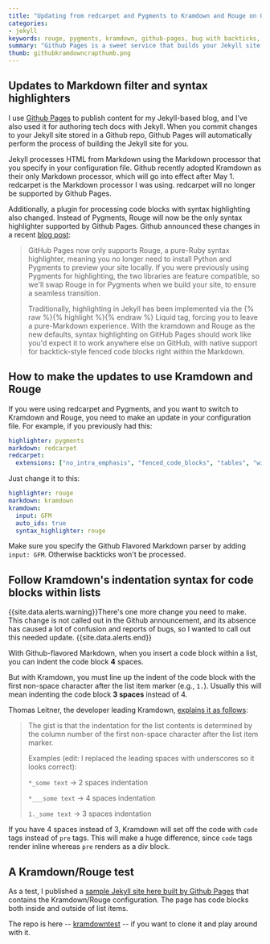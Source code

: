 ```yaml
---
title: "Updating from redcarpet and Pygments to Kramdown and Rouge on Github Pages"
categories:
- jekyll
keywords: rouge, pygments, kramdown, github-pages, bug with backticks, pre code blocks, syntax highlighting
summary: "Github Pages is a sweet service that builds your Jekyll site for you when you commit changes to a Github repo. If you were using redcarpet and Pygments, you now should switch to Kramdown and Rouge to stay updated with the recommended Markdown filter and syntax highlighter supported by Github Pages. Switching to Kramdown requires you to both update your configuration file and usually use 3 spaces when inserting code blocks within list items instead of 4."
thumb: githubkramdowncrapthumb.png
---
```


## Updates to Markdown filter and syntax highlighters

I use [Github Pages](https://pages.github.com/) to publish content for my Jekyll-based blog, and I've also used it for authoring tech docs with Jekyll. When you commit changes to your Jekyll site stored in a Github repo, Github Pages will automatically perform the process of building the Jekyll site for you.

Jekyll processes HTML from Markdown using the Markdown processor that you specify in your configuration file. Github recently adopted Kramdown as their only Markdown processor, which will go into effect after May 1. redcarpet is the Markdown processor I was using. redcarpet will no longer be supported by Github Pages.

Additionally, a plugin for processing code blocks with syntax highlighting also changed. Instead of Pygments, Rouge will now be the only syntax highlighter supported by Github Pages. Github announced these changes in a recent <a href="https://github.com/blog/2100-github-pages-now-faster-and-simpler-with-jekyll-3-0">blog post</a>:

>GitHub Pages now only supports Rouge, a pure-Ruby syntax highlighter, meaning you no longer need to install Python and Pygments to preview your site locally. If you were previously using Pygments for highlighting, the two libraries are feature compatible, so we'll swap Rouge in for Pygments when we build your site, to ensure a seamless transition.
>
>Traditionally, highlighting in Jekyll has been implemented via the {% raw %}{% highlight %}{% endraw %} Liquid tag, forcing you to leave a pure-Markdown experience. With the kramdown and Rouge as the new defaults, syntax highlighting on GitHub Pages should work like you'd expect it to work anywhere else on GitHub, with native support for backtick-style fenced code blocks right within the Markdown.

## How to make the updates to use Kramdown and Rouge

If you were using redcarpet and Pygments, and you want to switch to Kramdown and Rouge, you need to make an update in your configuration file. For example, if you previously had this:

```yaml
highlighter: pygments
markdown: redcarpet
redcarpet:
  extensions: ["no_intra_emphasis", "fenced_code_blocks", "tables", "with_toc_data"]
```

Just change it to this:

```yaml
highlighter: rouge
markdown: kramdown
kramdown:
  input: GFM
  auto_ids: true
  syntax_highlighter: rouge
```

Make sure you specify the Github Flavored Markdown parser by adding `input: GFM`. Otherwise backticks won't be processed. 

## Follow Kramdown's indentation syntax for code blocks within lists

{{site.data.alerts.warning}}There's one more change you need to make. This change is not called out in the Github announcement, and its absence has caused a lot of confusion and reports of bugs, so I wanted to call out this needed update. {{site.data.alerts.end}}

With Github-flavored Markdown, when you insert a code block within a list, you can indent the code block **4** spaces. 

But with Kramdown, you must line up the indent of the code block with the first non-space character after the list item marker (e.g., `1.`). Usually this will mean indenting the code block **3 spaces** instead of 4.

Thomas Leitner, the developer leading Kramdown, [explains it as follows](https://github.com/tomjoht/kramdowntest/issues/1#issue-135448518):

> The gist is that the indentation for the list contents is determined by the column number of the first non-space character after the list item marker.
>
> Examples (edit: I replaced the leading spaces with underscores so it looks correct):
> 
> `*_some text` -> 2 spaces indentation
>
> `*___some text` -> 4 spaces indentation
>
> `1._some text` -> 3 spaces indentation

If you have 4 spaces instead of 3, Kramdown will set off the code with `code` tags instead of `pre` tags. This will make a huge difference, since `code` tags render inline whereas `pre` renders as a div block.

## A Kramdown/Rouge test
 
As a test, I published a [sample Jekyll site here built by Github Pages](http://idratherbewriting.com/kramdowntest/jekyll/update/2016/02/05/welcome-to-jekyll.html) that contains the Kramdown/Rouge configuration. The page has code blocks both inside and outside of list items. 

The repo is here -- [kramdowntest](https://github.com/tomjoht/kramdowntest) -- if you want to clone it and play around with it.
